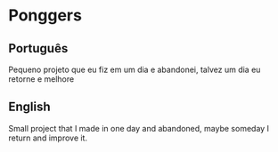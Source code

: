 # Ponggers

##  Português
Pequeno projeto que eu fiz em um dia e abandonei, talvez um dia eu retorne e melhore

## English
Small project that I made in one day and abandoned, maybe someday I return and improve it.
